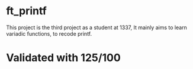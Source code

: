 # ft_printf

This project is the third project as a student at 1337, It mainly aims to learn variadic functions, to recode printf.

# Validated with 125/100
